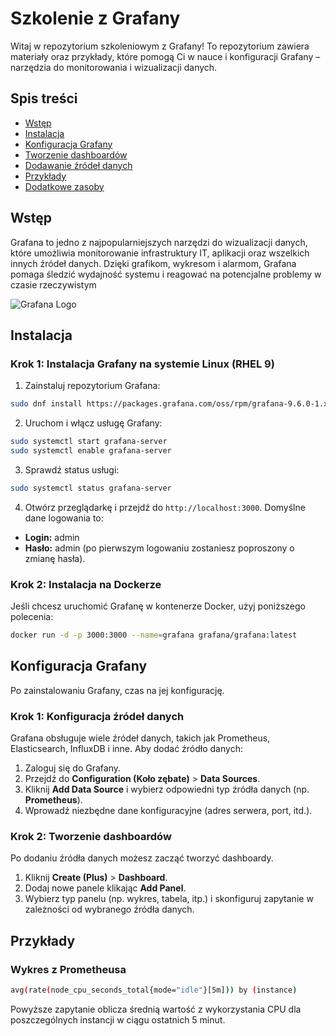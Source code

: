 # Szkolenie z Grafany

Witaj w repozytorium szkoleniowym z Grafany! To repozytorium zawiera materiały oraz przykłady, które pomogą Ci w nauce i konfiguracji Grafany – narzędzia do monitorowania i wizualizacji danych.
## Spis treści

  

- [Wstęp](#wstęp)
- [Instalacja](#instalacja)
- [Konfiguracja Grafany](#konfiguracja-grafany)
- [Tworzenie dashboardów](#tworzenie-dashboardów)
- [Dodawanie źródeł danych](#dodawanie-źródeł-danych)
- [Przykłady](#przykłady)
- [Dodatkowe zasoby](#dodatkowe-zasoby)

## Wstęp  

Grafana to jedno z najpopularniejszych narzędzi do wizualizacji danych, które umożliwia monitorowanie infrastruktury IT, aplikacji oraz wszelkich innych źródeł danych. Dzięki grafikom, wykresom i alarmom, Grafana pomaga śledzić wydajność systemu i reagować na potencjalne problemy w czasie rzeczywistym  

![Grafana Logo](https://grafana.com/static/assets/img/grafana_logo.svg)


## Instalacja  

### Krok 1: Instalacja Grafany na systemie Linux (RHEL 9)

1. Zainstaluj repozytorium Grafana:
```bash
sudo dnf install https://packages.grafana.com/oss/rpm/grafana-9.6.0-1.x86_64.rpm
```

2. Uruchom i włącz usługę Grafany:
```bash
sudo systemctl start grafana-server
sudo systemctl enable grafana-server
```

3. Sprawdź status usługi:
```bash
sudo systemctl status grafana-server
```

4. Otwórz przeglądarkę i przejdź do `http://localhost:3000`. Domyślne dane logowania to:
- **Login:** admin
- **Hasło:** admin (po pierwszym logowaniu zostaniesz poproszony o zmianę hasła).

### Krok 2: Instalacja na Dockerze

Jeśli chcesz uruchomić Grafanę w kontenerze Docker, użyj poniższego polecenia:

```bash
docker run -d -p 3000:3000 --name=grafana grafana/grafana:latest
```
## Konfiguracja Grafany
  
Po zainstalowaniu Grafany, czas na jej konfigurację.
### Krok 1: Konfiguracja źródeł danych

Grafana obsługuje wiele źródeł danych, takich jak Prometheus, Elasticsearch, InfluxDB i inne. Aby dodać źródło danych:

1. Zaloguj się do Grafany.
2. Przejdź do **Configuration (Koło zębate)** > **Data Sources**.
3. Kliknij **Add Data Source** i wybierz odpowiedni typ źródła danych (np. **Prometheus**).
4. Wprowadź niezbędne dane konfiguracyjne (adres serwera, port, itd.).
### Krok 2: Tworzenie dashboardów  

Po dodaniu źródła danych możesz zacząć tworzyć dashboardy.

1. Kliknij **Create (Plus)** > **Dashboard**.
2. Dodaj nowe panele klikając **Add Panel**.
3. Wybierz typ panelu (np. wykres, tabela, itp.) i skonfiguruj zapytanie w zależności od wybranego źródła danych.
## Przykłady  

### Wykres z Prometheusa

```bash
avg(rate(node_cpu_seconds_total{mode="idle"}[5m])) by (instance)
```

Powyższe zapytanie oblicza średnią wartość z wykorzystania CPU dla poszczególnych instancji w ciągu ostatnich 5 minut.
